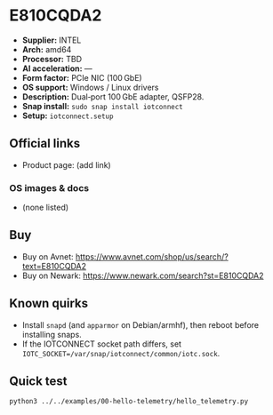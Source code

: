 # E810CQDA2

- **Supplier:** INTEL
- **Arch:** amd64
- **Processor:** TBD
- **AI acceleration:** —
- **Form factor:** PCIe NIC (100 GbE)
- **OS support:** Windows / Linux drivers
- **Description:** Dual‑port 100 GbE adapter, QSFP28.
- **Snap install:** `sudo snap install iotconnect`
- **Setup:** `iotconnect.setup`

## Official links
- Product page: (add link)

### OS images & docs
- (none listed)

## Buy
- Buy on Avnet: https://www.avnet.com/shop/us/search/?text=E810CQDA2
- Buy on Newark: https://www.newark.com/search?st=E810CQDA2

## Known quirks
- Install `snapd` (and `apparmor` on Debian/armhf), then reboot before installing snaps.
- If the IOTCONNECT socket path differs, set `IOTC_SOCKET=/var/snap/iotconnect/common/iotc.sock`.

## Quick test
```bash
python3 ../../examples/00-hello-telemetry/hello_telemetry.py
```
